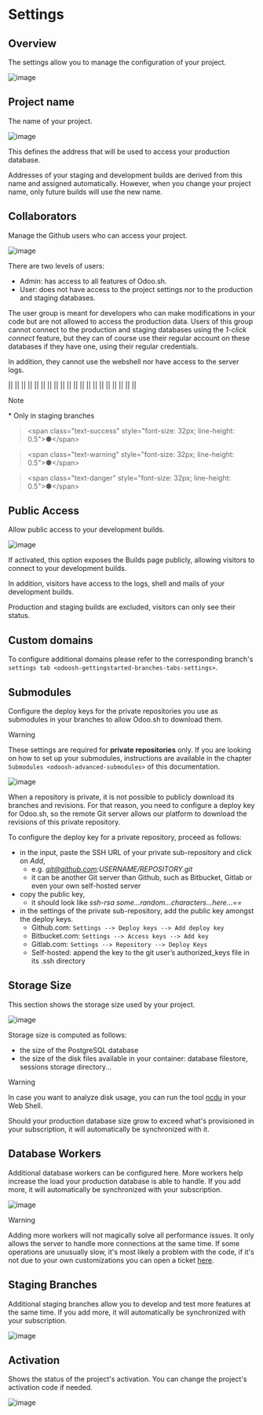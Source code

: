 # Settings

## Overview

The settings allow you to manage the configuration of your project.

<img src="settings/interface-settings.png" class="align-center"
alt="image" />

## Project name

The name of your project.

<img src="settings/interface-settings-projectname.png"
class="align-center" alt="image" />

This defines the address that will be used to access your production
database.

Addresses of your staging and development builds are derived from this
name and assigned automatically. However, when you change your project
name, only future builds will use the new name.

## Collaborators

Manage the Github users who can access your project.

<img src="settings/interface-settings-collaborators.png"
class="align-center" alt="image" />

There are two levels of users:

- Admin: has access to all features of Odoo.sh.
- User: does not have access to the project settings nor to the
  production and staging databases.

The user group is meant for developers who can make modifications in
your code but are not allowed to access the production data. Users of
this group cannot connect to the production and staging databases using
the *1-click connect* feature, but they can of course use their regular
account on these databases if they have one, using their regular
credentials.

In addition, they cannot use the webshell nor have access to the server
logs.

||
||
||
||
||
||
||
||
||
||
||
||
||
||
||
||
||
||
||
||

> [!NOTE]
> \* Only in staging branches

> \<span class="text-success" style="font-size: 32px; line-height:
> 0.5"\>●\</span\>

> \<span class="text-warning" style="font-size: 32px; line-height:
> 0.5"\>●\</span\>

> \<span class="text-danger" style="font-size: 32px; line-height:
> 0.5"\>●\</span\>

## Public Access

Allow public access to your development builds.

<img src="settings/interface-settings-public.png" class="align-center"
alt="image" />

If activated, this option exposes the Builds page publicly, allowing
visitors to connect to your development builds.

In addition, visitors have access to the logs, shell and mails of your
development builds.

Production and staging builds are excluded, visitors can only see their
status.

## Custom domains

To configure additional domains please refer to the corresponding
branch's `settings tab
<odoosh-gettingstarted-branches-tabs-settings>`.

## Submodules

Configure the deploy keys for the private repositories you use as
submodules in your branches to allow Odoo.sh to download them.

> [!WARNING]
> These settings are required for **private repositories** only. If you
> are looking on how to set up your submodules, instructions are
> available in the chapter `Submodules
> <odoosh-advanced-submodules>` of this documentation.

<img src="settings/interface-settings-submodules.png"
class="align-center" alt="image" />

When a repository is private, it is not possible to publicly download
its branches and revisions. For that reason, you need to configure a
deploy key for Odoo.sh, so the remote Git server allows our platform to
download the revisions of this private repository.

To configure the deploy key for a private repository, proceed as
follows:

- in the input, paste the SSH URL of your private sub-repository and
  click on *Add*,
  - e.g. *git@github.com:USERNAME/REPOSITORY.git*
  - it can be another Git server than Github, such as Bitbucket, Gitlab
    or even your own self-hosted server
- copy the public key,
  - it should look like *ssh-rsa some...random...characters...here...==*
- in the settings of the private sub-repository, add the public key
  amongst the deploy keys.
  - Github.com: `Settings --> Deploy keys --> Add deploy key`
  - Bitbucket.com: `Settings --> Access keys --> Add key`
  - Gitlab.com: `Settings --> Repository --> Deploy Keys`
  - Self-hosted: append the key to the git user’s authorized_keys file
    in its .ssh directory

## Storage Size

This section shows the storage size used by your project.

<img src="settings/interface-settings-storage.png" class="align-center"
alt="image" />

Storage size is computed as follows:

- the size of the PostgreSQL database
- the size of the disk files available in your container: database
  filestore, sessions storage directory...

> [!WARNING]
> In case you want to analyze disk usage, you can run the tool
> [ncdu](https://dev.yorhel.nl/ncdu/man) in your Web Shell.

Should your production database size grow to exceed what's provisioned
in your subscription, it will automatically be synchronized with it.

## Database Workers

Additional database workers can be configured here. More workers help
increase the load your production database is able to handle. If you add
more, it will automatically be synchronized with your subscription.

<img src="settings/interface-settings-workers.png" class="align-center"
alt="image" />

> [!WARNING]
> Adding more workers will not magically solve all performance issues.
> It only allows the server to handle more connections at the same time.
> If some operations are unusually slow, it's most likely a problem with
> the code, if it's not due to your own customizations you can open a
> ticket [here](https://www.odoo.com/help).

## Staging Branches

Additional staging branches allow you to develop and test more features
at the same time. If you add more, it will automatically be synchronized
with your subscription.

<img src="settings/interface-settings-staging-branches.png"
class="align-center" alt="image" />

## Activation

Shows the status of the project's activation. You can change the
project's activation code if needed.

<img src="settings/interface-settings-activation.png"
class="align-center" alt="image" />
